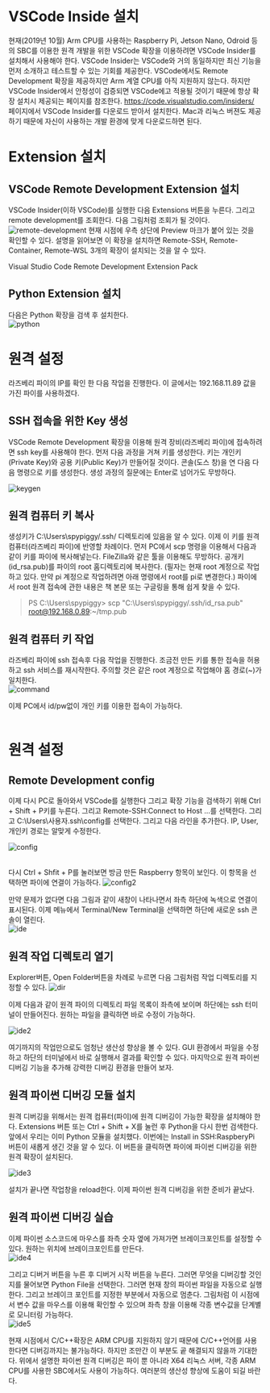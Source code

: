 # VSCode Inside 설치
현재(2019년 10월) Arm CPU를 사용하는 Raspberry Pi, Jetson Nano, Odroid 등의 SBC를 이용한 원격 개발을 위한 VSCode 확장을 이용하려면 VSCode Insider를 설치해서 사용해야 한다. VSCode Insider는 VSCode와 거의 동일하지만 최신 기능을 먼저 소개하고 테스트할 수 있는 기회를 제공한다. VSCode에서도 Remote Development 확장을 제공하지만 Arm 계열 CPU를 아직 지원하지 않는다. 하지만 VSCode Insider에서 안정성이 검증되면 VSCode에고 적용될 것이기 때문에 항상 확장 설치시 제공되는 페이지를 참조한다. https://code.visualstudio.com/insiders/ 페이지에서 VSCode Insider를 다운로드 받아서 설치한다. Mac과 리눅스 버젼도 제공하기 때문에 자신이 사용하는 개발 환경에 맞게 다운로드하면 된다.

# Extension 설치
## VSCode Remote Development Extension 설치

VSCode Insider(이하 VSCode)를 실행한 다음 Extensions 버튼을 누른다. 그리고 remote development를 조회한다.  다음 그림처럼 조회가 될 것이다.<br/>
![remote-development](../../tip_image/1-5-1.png)
현재 시점에 우측 상단에 Preview 마크가 붙어 있는 것을 확인할 수 있다. 설명을 읽어보면 이 확장을 설치하면 Remote-SSH, Remote-Container, Remote-WSL 3개의 확장이 설치되는 것을 알 수 있다.

Visual Studio Code Remote Development Extension Pack

## Python  Extension  설치
다음은 Python 확장을 검색 후 설치한다.<br/>
![python](../../tip_image/1-5-2.png)

# 원격 설정
라즈베리 파이의 IP를 확인 한 다음 작업을 진행한다. 이 글에서는 192.168.11.89 값을 가진 파이를 사용하겠다.

## SSH 접속을 위한 Key 생성
VSCode Remote Development 확장을 이용해 원격 장비(라즈베리 파이)에 접속하려면 ssh key를 사용해야 한다.
먼저 다음 과정을 거쳐 키를 생성한다. 키는 개인키(Private Key)와 공용 키(Public Key)가 만들어질 것이다.
콘솔(도스 창)을 연 다음 다음 명령으로 키를 생성한다. 생성 과정의 질문에는 Enter로 넘어가도 무방하다.</br>

![keygen](../../tip_image/1-5-13.png)


## 원격 컴퓨터 키 복사
생성키가 C:\Users\spypiggy/.ssh/ 디렉토리에 있음을 알 수 있다. 이제 이 키를 원격 컴퓨터(라즈베리 파이)에 반영할 차례이다.
먼저 PC에서 scp 명령을 이용해서 다음과 같이 키를 파이에 복사해넣는다. FileZilla와 같은 툴을 이용해도 무방하다. 공개키(id_rsa.pub)를 파이의 root 홈디렉토리에 복사한다. (필자는 현재 root 계정으로 작업하고 있다. 만약 pi 계정으로 작업하려면 아래 명령에서 root를 pi로 변경한다.) 파이에서 root 원격 접속에 관한 내용은 책 본문 또는 구글링을 통해 쉽게 찾을 수 있다.

>PS C:\Users\spypiggy> scp "C:\Users\spypiggy/.ssh/id_rsa.pub" root@192.168.0.89:~/tmp.pub

## 원격 컴퓨터 키 작업
라즈베리 파이에 ssh 접속후 다음 작업을 진행한다. 조금전 만든 키를 통한 접속을 허용하고 ssh 서비스를 재시작한다. 주의할 것은 같은 root 계정으로 작업해야 홈 경로(~)가 일치한다.</br>
![command](../../tip_image/1-5-12.png)

이제 PC에서 id/pw없이 개인 키를 이용한 접속이 가능하다.</br></br>

# 원격 설정
## Remote Development config

이제 다시 PC로 돌아와서 VSCode를 실행한다 그리고 확장 기능을 검색하기 위해 Ctrl + Shift + P키를 누른다. 그리고 Remote-SSH:Connect to Host ...를 선택한다. 그리고 C:\Users\사용자\.ssh\config를 선택한다. 그리고 다음 라인을 추가한다. IP, User, 개인키 경로는 알맞게 수정한다. </br>

![config](../../tip_image/1-5-3.png)

</br>다시 Ctrl + Shfit + P를 눌러보면 방금 만든 Raspberry 항목이 보인다. 이 항목을 선택하면 파이에 연결이 가능하다.
![config2](../../tip_image/1-5-4.png)

만약 문제가 없다면 다음 그림과 같이 새창이 나타나면서 좌측 하단에 녹색으로 연결이 표시된다. 이제 메뉴에서 Terminal/New Terminal을 선택하면 하단에 새로운 ssh 콘솔이 열린다.</br>
![ide](../../tip_image/1-5-5.png)

## 원격 작업 디렉토리 열기

Explorer버튼, Open Folder버튼을 차례로 누르면 다음 그림처럼 작업 디렉토리를 지정할 수 있다.
![dir](../../tip_image/1-5-6.png)

이제 다음과 같이 원격 파이의 디렉토리 파일 목록이 좌측에 보이며 하단에는 ssh 터미널이 만들어진다. 원하는 파일을 클릭하면 바로 수정이 가능하다.</br>

![ide2](../../tip_image/1-5-7.png)

여기까지의 작업만으로도 엄청난 생산성 향상을 볼 수 있다. GUI 환경에서 파일을 수정하고 하단의 터미널에서 바로 실행해서 결과를 확인할 수 있다. 마지막으로 원격 파이썬 디버깅 기능을 추가해 강력한 디버깅 환경을 만들어 보자.</br>

## 원격 파이썬 디버깅 모듈 설치

원격 디버깅을 위해서는 원격 컴퓨터(파이)에 원격 디버깅이 가능한 확장을 설치해야 한다. Extensions 버튼 또는 Ctrl + Shift + X를 눌런 후 Python을 다시 한번 검색한다. 앞에서 우리는 이미 Python 모듈을 설치했다. 이번에는 Install in SSH:RaspberyPi 버튼이 새롭게 생긴 것을 알 수 있다.
이 버튼을 클릭하면 파이에 파이썬 디버깅을 위한 원격 확장이 설치된다.</br>

![ide3](../../tip_image/1-5-8.png)

설치가 끝나면 작업창을  reload한다. 이제 파이썬 원격 디버깅을 위한 준비가 끝났다.</br>

## 원격 파이썬 디버깅 실습

이제 파이썬 소스코드에 마우스를 좌측 숫자 옆에 가져가면 브레이크포인트를 설정할 수 있다. 원하는 위치에 브레이크포인트를 만든다.</br>
![ide4](../../tip_image/1-5-9.png)

그리고 디버거 버튼을 누른 후 디버거 시작 버튼을 누른다. 그러면 무엇을 디버깅할 것인지를 물어보면 Python File을 선택한다. 그러면 현재 창의 파이썬 파일을 자동으로 실행한다. 그리고 브레이크 포인트를 지정한 부분에서 자동으로 멈춘다. 그림처럼 이 시점에서 변수 값을 마우스를 이용해 확인할 수 있으며 좌측 창을 이용해 각종 변수값을 단계별로 모니터링 가능하다. </br>
![ide5](../../tip_image/1-5-10.png)

현재 시점에서 C/C++확장은 ARM CPU를 지원하지 않기 때문에 C/C++언어를 사용한다면 디버깅까지는 불가능하다. 하지만 조만간 이 부분도 곹 해결되지 않을까 기대한다.
위에서 설명한 파이썬 원격 디버깅은 파이 뿐 아니라 X64 리눅스 서버, 각종 ARM CPU를 사용한 SBC에서도 사용이 가능하다. 여러분의 생산성 향상에 도움이 되길 바란다.








